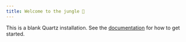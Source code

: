 ```yaml
---
title: Welcome to the jungle 🎸
---
```


This is a blank Quartz installation.
See the [documentation](https://quartz.jzhao.xyz) for how to get started.
